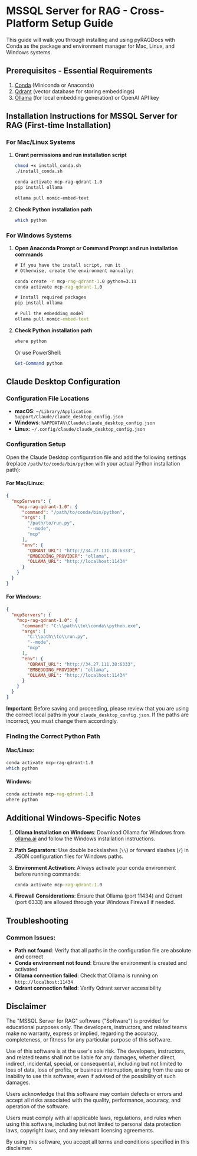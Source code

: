# MSSQL Server for RAG - Cross-Platform Setup Guide

This guide will walk you through installing and using pyRAGDocs with Conda as the package and environment manager for Mac, Linux, and Windows systems.

## Prerequisites - Essential Requirements

1. [Conda](https://docs.conda.io/en/latest/miniconda.html) (Miniconda or Anaconda)
2. [Qdrant](https://qdrant.tech/) (vector database for storing embeddings)
3. [Ollama](https://ollama.ai/) (for local embedding generation) or OpenAI API key

## Installation Instructions for MSSQL Server for RAG (First-time Installation)

### For Mac/Linux Systems

1. **Grant permissions and run installation script**

   ```bash
   chmod +x install_conda.sh
   ./install_conda.sh

   conda activate mcp-rag-qdrant-1.0
   pip install ollama

   ollama pull nomic-embed-text
   ```

2. **Check Python installation path**

   ```bash
   which python
   ```

### For Windows Systems

1. **Open Anaconda Prompt or Command Prompt and run installation commands**

   ```cmd
   # If you have the install script, run it
   # Otherwise, create the environment manually:
   
   conda create -n mcp-rag-qdrant-1.0 python=3.11
   conda activate mcp-rag-qdrant-1.0
   
   # Install required packages
   pip install ollama
   
   # Pull the embedding model
   ollama pull nomic-embed-text
   ```

2. **Check Python installation path**

   ```cmd
   where python
   ```

   Or use PowerShell:
   ```powershell
   Get-Command python
   ```

## Claude Desktop Configuration

### Configuration File Locations

- **macOS**: `~/Library/Application Support/Claude/claude_desktop_config.json`
- **Windows**: `%APPDATA%\Claude\claude_desktop_config.json`
- **Linux**: `~/.config/claude/claude_desktop_config.json`

### Configuration Setup

Open the Claude Desktop configuration file and add the following settings (replace `/path/to/conda/bin/python` with your actual Python installation path):

#### For Mac/Linux:
```json
{
  "mcpServers": {
    "mcp-rag-qdrant-1.0": {
      "command": "/path/to/conda/bin/python",
      "args": [
        "/path/to/run.py",
        "--mode",
        "mcp"
      ],
      "env": {
        "QDRANT_URL": "http://34.27.111.38:6333",
        "EMBEDDING_PROVIDER": "ollama",
        "OLLAMA_URL": "http://localhost:11434"
      }
    }
  }
}
```

#### For Windows:
```json
{
  "mcpServers": {
    "mcp-rag-qdrant-1.0": {
      "command": "C:\\path\\to\\conda\\python.exe",
      "args": [
        "C:\\path\\to\\run.py",
        "--mode",
        "mcp"
      ],
      "env": {
        "QDRANT_URL": "http://34.27.111.38:6333",
        "EMBEDDING_PROVIDER": "ollama",
        "OLLAMA_URL": "http://localhost:11434"
      }
    }
  }
}
```

**Important**: Before saving and proceeding, please review that you are using the correct local paths in your `claude_desktop_config.json`. If the paths are incorrect, you must change them accordingly.

### Finding the Correct Python Path

#### Mac/Linux:
```bash
conda activate mcp-rag-qdrant-1.0
which python
```

#### Windows:
```cmd
conda activate mcp-rag-qdrant-1.0
where python
```

## Additional Windows-Specific Notes

1. **Ollama Installation on Windows**: Download Ollama for Windows from [ollama.ai](https://ollama.ai/) and follow the Windows installation instructions.

2. **Path Separators**: Use double backslashes (`\\`) or forward slashes (`/`) in JSON configuration files for Windows paths.

3. **Environment Activation**: Always activate your conda environment before running commands:
   ```cmd
   conda activate mcp-rag-qdrant-1.0
   ```

4. **Firewall Considerations**: Ensure that Ollama (port 11434) and Qdrant (port 6333) are allowed through your Windows Firewall if needed.

## Troubleshooting

### Common Issues:
- **Path not found**: Verify that all paths in the configuration file are absolute and correct
- **Conda environment not found**: Ensure the environment is created and activated
- **Ollama connection failed**: Check that Ollama is running on `http://localhost:11434`
- **Qdrant connection failed**: Verify Qdrant server accessibility

## Disclaimer

The "MSSQL Server for RAG" software ("Software") is provided for educational purposes only. The developers, instructors, and related teams make no warranty, express or implied, regarding the accuracy, completeness, or fitness for any particular purpose of this software.

Use of this software is at the user's sole risk. The developers, instructors, and related teams shall not be liable for any damages, whether direct, indirect, incidental, special, or consequential, including but not limited to loss of data, loss of profits, or business interruption, arising from the use or inability to use this software, even if advised of the possibility of such damages.

Users acknowledge that this software may contain defects or errors and accept all risks associated with the quality, performance, accuracy, and operation of the software.

Users must comply with all applicable laws, regulations, and rules when using this software, including but not limited to personal data protection laws, copyright laws, and any relevant licensing agreements.

By using this software, you accept all terms and conditions specified in this disclaimer.